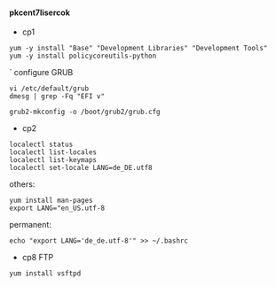 #### pkcent7lisercok
- cp1
```
yum -y install "Base" "Development Libraries" "Development Tools"
yum -y install policycoreutils-python
```
`
configure GRUB

```
vi /etc/default/grub
dmesg | grep -Fq "EFI v"
```
```
grub2-mkconfig -o /boot/grub2/grub.cfg
```

- cp2
```
localectl status
localectl list-locales
localectl list-keymaps
localectl set-locale LANG=de_DE.utf8
```
others:
```
yum install man-pages
export LANG="en_US.utf-8
```
permanent:
```
echo "export LANG='de_de.utf-8'" >> ~/.bashrc
```

- cp8 FTP
```
yum install vsftpd
```
